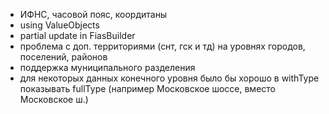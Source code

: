 * ИФНС, часовой пояс, коордитаны
* using ValueObjects
* partial update in FiasBuilder
* проблема с доп. территориями (снт, гск и тд) на уровнях городов, поселений, районов
* поддержка муниципального разделения
* для некоторых данных конечного уровня было бы хорошо в withType показывать fullType (например Московское шоссе, 
вместо Московское ш.)